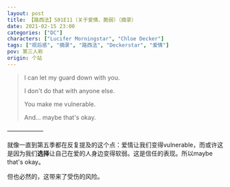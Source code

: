 ```yaml
---
layout: post
title: 【路西法】S01E11（关于爱情、脆弱）（摘录）
date: 2021-02-15 23:00
categories: ["DC"]
characters: ["Lucifer Morningstar", "Chloe Decker"]
tags: ["观后感", "摘录", "路西法", "Deckerstar", "爱情"]
pov: 第三人称
origin: 个站
---
```


> I can let my guard down with you.
> 
> I don't do that with anyone else.
> 
> You make me vulnerable.
> 
> And... maybe that's okay.

——————

就像一直到第五季都在反复提及的这个点：爱情让我们变得vulnerable，而或许这是因为我们**选择**让自己在爱的人身边变得软弱。这是信任的表现。所以maybe that's okay。

但也必然的，这带来了受伤的风险。

